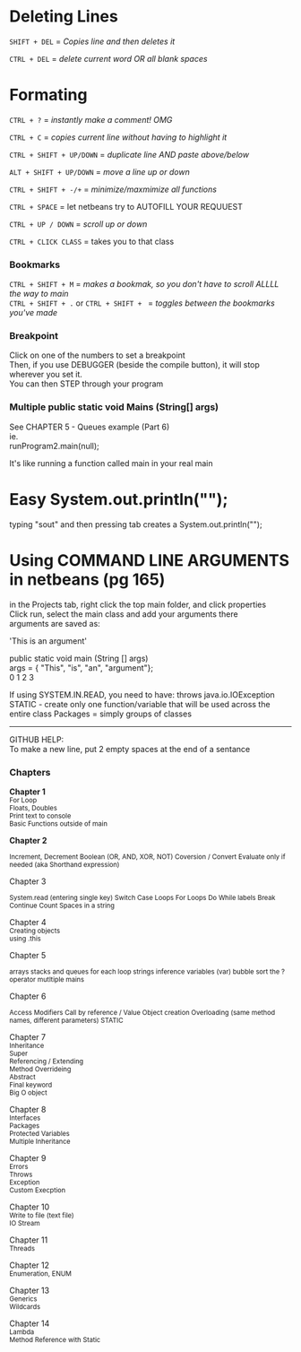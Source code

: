 # Deleting Lines
`SHIFT + DEL` = _Copies line and then deletes it_   
  
`CTRL + DEL` = _delete current word OR all blank spaces_    

# Formating 
`CTRL + ?` = _instantly make a comment! OMG_  

`CTRL + C` = _copies current line without having to highlight it_  
  
`CTRL + SHIFT + UP/DOWN` = _duplicate line AND paste above/below_      
  
`ALT + SHIFT + UP/DOWN` = _move a line up or down_  
  
`CTRL + SHIFT + -/+` = _minimize/maxmimize all functions_  
  
`CTRL + SPACE` = let netbeans try to AUTOFILL YOUR REQUUEST  

`CTRL + UP / DOWN` = _scroll up or down_  
    

    
`CTRL + CLICK CLASS` = takes you to that class    
  
### Bookmarks
`CTRL + SHIFT + M` = _makes a bookmak, so you don't have to scroll ALLLL the way to main_  
`CTRL + SHIFT + .` or `CTRL + SHIFT + ` = _toggles between the bookmarks you've made_
  
### Breakpoint
Click on one of the numbers to set a breakpoint  
Then, if you use DEBUGGER (beside the compile button), it will stop wherever you set it.  
You can then STEP through your program  
  
   
### Multiple public static void Mains (String[] args)  
See CHAPTER 5 - Queues example (Part 6)  
ie.    
runProgram2.main(null);   
  
It's like running a function called main in your real main  

# Easy System.out.println("");
typing "sout" and then pressing tab creates a System.out.println("");    
  
    
  
# Using COMMAND LINE ARGUMENTS in netbeans  (pg 165)  
in the Projects tab, right click the top main folder, and click properties  
Click run, select the main class and add your arguments there  
arguments are saved as:  
  
'This is an argument'  
  
public static void main (String [] args)  
args = { "This", "is", "an", "argument"};  
           0       1    2       3  
  
           
           
           
If using SYSTEM.IN.READ, you need to have: throws java.io.IOException 
STATIC - create only one function/variable that will be used across the entire class
Packages = simply groups of classes  

-----------------------------




  
GITHUB HELP:  
To make a new line, put 2 empty spaces at the end of a sentance  


### Chapters


**Chapter 1**  
<sub> 
For Loop  
Floats, Doubles  
Print text to console  
Basic Functions outside of main  
</sub>

**Chapter 2**  

<sub>
Increment, Decrement    
Boolean (OR, AND, XOR, NOT)  
Coversion / Convert   
Evaluate only if needed (aka Shorthand expression)  
</sub>

Chapter 3  

<sub>
System.read (entering single key)  
Switch Case  
Loops  
  For Loops  
  Do While    
  labels  
  Break  
  Continue  
Count Spaces in a string  
</sub>

Chapter 4  
<sub>
Creating objects  
using .this  
</sub>



Chapter 5  

<sub>
arrays  
stacks and queues  
for each loop  
strings  
inference variables (var)  
bubble sort  
the ? operator  
mutltiple mains  
</sub>

Chapter 6  

<sub>
Access Modifiers
Call by reference / Value
Object creation
Overloading (same method names, different parameters)
STATIC
</sub>


Chapter 7  
<sub>
Inheritance  
Super  
Referencing / Extending  
Method Overrideing  
Abstract  
Final keyword  
Big O object
</sub>


Chapter 8  
<sub>
Interfaces  
Packages  
Protected Variables   
Multiple Inheritance  
</sub>


Chapter 9  
<sub>
Errors  
Throws  
Exception  
Custom Execption  
</sub>

Chapter 10  
<sub>
Write to file (text file)  
IO Stream  
</sub>


Chapter 11  
<sub>
Threads  
</sub>


Chapter 12  
<sub>
Enumeration, ENUM  
</sub>


Chapter 13  
<sub>
Generics  
Wildcards  
</sub>

Chapter 14  
<sub>
Lambda  
Method Reference with Static  
</sub>







